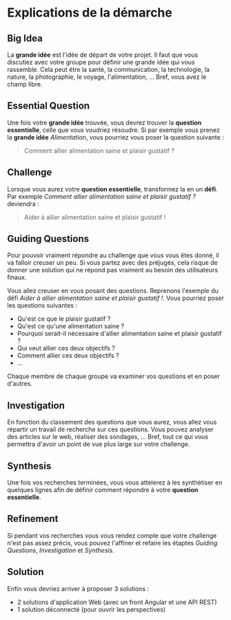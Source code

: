 # Explications de la démarche

## Big Idea

La **grande idée** est l'idée de départ de votre projet. Il faut que vous discutiez avec votre groupe pour définir une grande idée qui vous rassemble. Cela peut être la santé, la communication, la technologie, la nature, la photographie, le voyage, l'alimentation, ... Bref, vous avez le champ libre.

## Essential Question

Une fois votre **grande idée** trouvée, vous devrez trouver la **question essentielle**, celle que vous voudriez résoudre. Si par exemple vous prenez la **grande idée** _Alimentation_, vous pourriez vous poser la question suivante :

> Comment allier alimentation saine et plaisir gustatif ?

## Challenge

Lorsque vous aurez votre **question essentielle**, transformez la en un **défi**. Par exemple _Comment allier alimentation saine et plaisir gustatif ?_ deviendra :

> Aider à allier alimentation saine et plaisir gustatif !

## Guiding Questions

Pour pouvoir vraiment répondre au challenge que vous vous êtes donné, il va falloir creuser un peu. Si vous partez avec des préjugés, cela risque de donner une solution qui ne répond pas vraiment au besoin des utilisateurs finaux.

Vous allez creuser en vous posant des questions. Reprenons l'exemple du défi _Aider à allier alimentation saine et plaisir gustatif !_. Vous pourriez poser les questions suivantes :

- Qu'est ce que le plaisir gustatif ?
- Qu'est ce qu'une alimentation saine ?
- Pourquoi serait-il nécessaire d'allier alimentation saine et plaisir gustatif ?
- Qui veut allier ces deux objectifs ?
- Comment allier ces deux objectifs ?
- ...

Chaque membre de chaque groupe va examiner vos questions et en poser d'autres.

## Investigation

En fonction du classement des questions que vous aurez, vous allez vous répartir un travail de recherche sur ces questions. Vous pouvez analyser des articles sur le web, réaliser des sondages, ... Bref, tout ce qui vous permettra d'avoir un point de vue plus large sur votre challenge.

## Synthesis

Une fois vos recherches terminées, vous vous attelerez à les synthétiser en quelques lignes afin de définir comment répondre à votre **question essentielle**.

## Refinement

Si pendant vos recherches vous vous rendez compte que votre challenge n'est pas assez précis, vous pouvez l'affiner et refaire les étaptes _Guiding Questions_, _Investigation_ et _Synthesis_.

## Solution

Enfin vous devriez arriver à proposer 3 solutions :

- 2 solutions d'application Web (avec un front Angular et une API REST)
- 1 solution déconnecté (pour ouvrir les perspectives)

